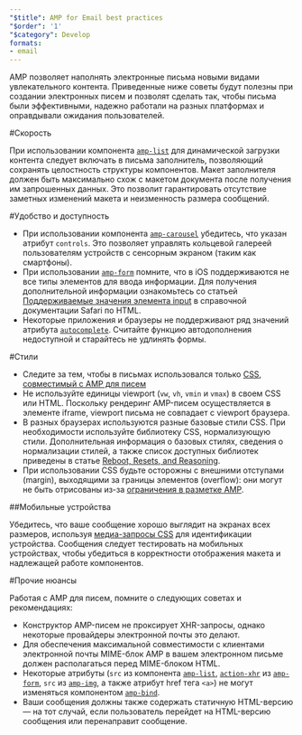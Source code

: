 ```yaml
---
"$title": AMP for Email best practices
"$order": '1'
"$category": Develop
formats:
- email
---
```


AMP позволяет наполнять электронные письма новыми видами увлекательного контента. Приведенные ниже советы будут полезны при создании электронных писем и позволят сделать так, чтобы письма были эффективными, надежно работали на разных платформах и оправдывали ожидания пользователей.

#Скорость

При использовании компонента [`amp-list`](../../../documentation/components/reference/amp-list.md?format=email) для динамической загрузки контента следует включать в письма заполнитель, позволяющий сохранять целостность структуры компонентов. Макет заполнителя должен быть максимально схож с макетом документа после получения им запрошенных данных. Это позволит гарантировать отсутствие заметных изменений макета и неизменность размера сообщений.

#Удобство и доступность

- При использовании компонента [`amp-carousel`](../../components/reference/amp-carousel-v0.1.md?format=email) убедитесь, что указан атрибут `controls`. Это позволяет управлять кольцевой галереей пользователям устройств с сенсорным экраном (таким как смартфоны).
- При использовании [`amp-form`](../../../documentation/components/reference/amp-form.md?format=email) помните, что в iOS поддерживаются не все типы элементов для ввода информации. Для получения дополнительной информации ознакомьтесь со статьей [Поддерживаемые значения элемента input](https://developer.apple.com/library/archive/documentation/AppleApplications/Reference/SafariHTMLRef/Articles/InputTypes.html) в справочной документации Safari по HTML.
- Некоторые приложения и браузеры не поддерживают ряд значений атрибута [`autocomplete`](https://developer.mozilla.org/en-US/docs/Web/HTML/Attributes/autocomplete). Считайте функцию автодополнения недоступной и старайтесь не удлинять формы.

#Стили

- Следите за тем, чтобы в письмах использовался только [CSS, совместимый с AMP для писем](../learn/email-spec/amp-email-css.md?format=email)
- Не используйте единицы viewport (`vw`, `vh`, `vmin` и `vmax`) в своем CSS или HTML. Поскольку рендеринг AMP-писем осуществляется в элементе iframe, viewport письма не совпадает с viewport браузера.
- В разных браузерах используются разные базовые стили CSS. При необходимости используйте библиотеку CSS, нормализующую стили. Дополнительная информация о базовых стилях, сведения о нормализации стилей, а также список доступных библиотек приведены в статье [Reboot, Resets, and Reasoning](https://css-tricks.com/reboot-resets-reasoning/).
- При использовании CSS будьте осторожны с внешними отступами (margin), выходящими за границы элементов (overflow): они могут не быть отрисованы из-за [ограничения в разметке AMP](https://github.com/ampproject/amphtml/issues/13343#issuecomment-447380241).

##Мобильные устройства

Убедитесь, что ваше сообщение хорошо выглядит на экранах всех размеров, используя [медиа-запросы CSS](style_and_layout/control_layout.md?format=email) для идентификации устройства. Сообщения следует тестировать на мобильных устройствах, чтобы убедиться в корректности отображения макета и надлежащей работе компонентов.

#Прочие нюансы

Работая с AMP для писем, помните о следующих советах и рекомендациях:

- Конструктор AMP-писем не проксирует XHR-запросы, однако некоторые провайдеры электронной почты это делают.
- Для обеспечения максимальной совместимости с клиентами электронной почты MIME-блок AMP в вашем электронном письме должен располагаться перед MIME-блоком HTML.
- Некоторые атрибуты (`src` из компонента [`amp-list`](../../../documentation/components/reference/amp-list.md?format=email), [`action-xhr`](../../../documentation/components/reference/amp-form.md?format=email#action-xhr) из [`amp-form`](../../../documentation/components/reference/amp-form.md?format=email), `src` из [`amp-img`](../../../documentation/examples/documentation/amp-img.html?format=email), а также атрибут href тега `<a>`) не могут изменяться компонентом [`amp-bind`](../../../documentation/examples/documentation/amp-bind.html?format=email).
- Ваши сообщения должны также содержать статичную HTML-версию — на тот случай, если пользователь перейдет на HTML-версию сообщения или перенаправит сообщение.
